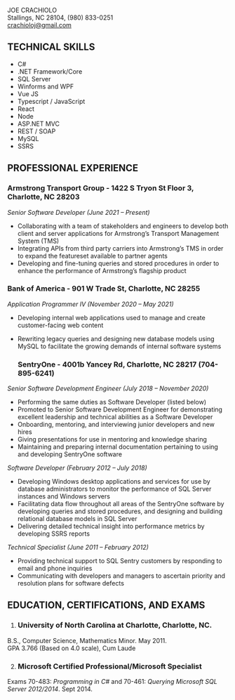 JOE CRACHIOLO  
Stallings, NC 28104, (980) 833-0251  
crachioloj@gmail.com

## TECHNICAL SKILLS

* C\#  
* .NET Framework/Core  
* SQL Server  
* Winforms and WPF  
* Vue JS  
* Typescript / JavaScript  
* React  
* Node  
* ASP.NET MVC  
* REST / SOAP  
* MySQL  
* SSRS

## PROFESSIONAL EXPERIENCE

### **Armstrong Transport Group \- 1422 S Tryon St Floor 3, Charlotte, NC 28203**

*Senior Software Developer (June 2021 – Present)*

* Collaborating with a team of stakeholders and engineers to develop both client and server applications for Armstrong’s Transport Management System (TMS)  
* Integrating APIs from third party carriers into Armstrong’s TMS in order to expand the featureset available to partner agents  
* Developing and fine-tuning queries and stored procedures in order to enhance the performance of Armstrong’s flagship product

### **Bank of America \- 901 W Trade St, Charlotte, NC 28255**

*Application Programmer IV (November 2020 – May 2021\)*

* Developing internal web applications used to manage and create customer-facing web content  
* Rewriting legacy queries and designing new database models using MySQL to facilitate the growing demands of internal software systems

  ### **SentryOne \- 4001b Yancey Rd, Charlotte, NC 28217 (704-895-6241)**

*Senior Software Development Engineer (July 2018 – November 2020\)*

* Performing the same duties as Software Developer (listed below)  
* Promoted to Senior Software Development Engineer for demonstrating excellent leadership and technical abilities as a Software Developer  
* Onboarding, mentoring, and interviewing junior developers and new hires  
* Giving presentations for use in mentoring and knowledge sharing  
* Maintaining and preparing internal documentation pertaining to using and developing SentryOne software

*Software Developer (February 2012 – July 2018\)*

* Developing Windows desktop applications and services for use by database administrators to monitor the performance of SQL Server instances and Windows servers  
* Facilitating data flow throughout all areas of the SentryOne software by developing queries and stored procedures, and designing and building relational database models in SQL Server  
* Delivering detailed technical insight into performance metrics by developing SSRS reports 

*Technical Specialist (June 2011 – February 2012\)*

* Providing technical support to SQL Sentry customers by responding to email and phone inquiries  
* Communicating with developers and managers to ascertain priority and resolution plans for software defects

## EDUCATION, CERTIFICATIONS, AND EXAMS

1. ### **University of North Carolina at Charlotte, Charlotte, NC.**

B.S., Computer Science, Mathematics Minor. May 2011\.  
GPA 3.766 (Based on 4.0 scale), Cum Laude

2. ### **Microsoft Certified Professional/Microsoft Specialist**

Exams 70-483: *Programming in C\#* and 70-461: *Querying Microsoft SQL Server 2012/2014*. Sept 2014\.